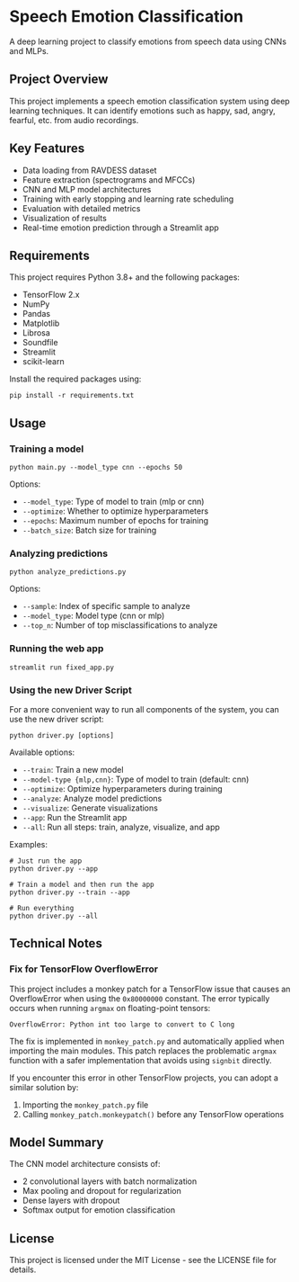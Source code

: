 # Speech Emotion Classification

A deep learning project to classify emotions from speech data using CNNs and MLPs.

## Project Overview

This project implements a speech emotion classification system using deep learning techniques. It can identify emotions such as happy, sad, angry, fearful, etc. from audio recordings.

## Key Features

- Data loading from RAVDESS dataset
- Feature extraction (spectrograms and MFCCs)
- CNN and MLP model architectures
- Training with early stopping and learning rate scheduling
- Evaluation with detailed metrics
- Visualization of results
- Real-time emotion prediction through a Streamlit app

## Requirements

This project requires Python 3.8+ and the following packages:
- TensorFlow 2.x
- NumPy
- Pandas
- Matplotlib
- Librosa
- Soundfile
- Streamlit
- scikit-learn

Install the required packages using:
```
pip install -r requirements.txt
```

## Usage

### Training a model

```
python main.py --model_type cnn --epochs 50
```

Options:
- `--model_type`: Type of model to train (mlp or cnn)
- `--optimize`: Whether to optimize hyperparameters
- `--epochs`: Maximum number of epochs for training
- `--batch_size`: Batch size for training

### Analyzing predictions

```
python analyze_predictions.py
```

Options:
- `--sample`: Index of specific sample to analyze
- `--model_type`: Model type (cnn or mlp)
- `--top_n`: Number of top misclassifications to analyze

### Running the web app

```
streamlit run fixed_app.py
```

### Using the new Driver Script

For a more convenient way to run all components of the system, you can use the new driver script:

```
python driver.py [options]
```

Available options:
- `--train`: Train a new model
- `--model-type {mlp,cnn}`: Type of model to train (default: cnn)
- `--optimize`: Optimize hyperparameters during training
- `--analyze`: Analyze model predictions
- `--visualize`: Generate visualizations
- `--app`: Run the Streamlit app
- `--all`: Run all steps: train, analyze, visualize, and app

Examples:
```
# Just run the app
python driver.py --app

# Train a model and then run the app
python driver.py --train --app

# Run everything
python driver.py --all
```

## Technical Notes

### Fix for TensorFlow OverflowError

This project includes a monkey patch for a TensorFlow issue that causes an OverflowError when using the `0x80000000` constant. The error typically occurs when running `argmax` on floating-point tensors:

```
OverflowError: Python int too large to convert to C long
```

The fix is implemented in `monkey_patch.py` and automatically applied when importing the main modules. This patch replaces the problematic `argmax` function with a safer implementation that avoids using `signbit` directly.

If you encounter this error in other TensorFlow projects, you can adopt a similar solution by:

1. Importing the `monkey_patch.py` file
2. Calling `monkey_patch.monkeypatch()` before any TensorFlow operations

## Model Summary

The CNN model architecture consists of:
- 2 convolutional layers with batch normalization
- Max pooling and dropout for regularization
- Dense layers with dropout
- Softmax output for emotion classification

## License

This project is licensed under the MIT License - see the LICENSE file for details.
